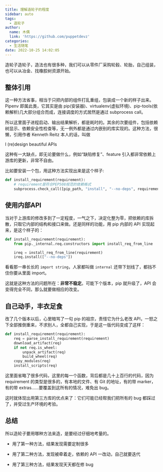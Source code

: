 ```yaml
---
title: 理解造轮子的程度
sidebar: auto
tags:
  - 造轮子
author:
  name: 木偶
  link: 'https://github.com/puppetdevz'
categories:
  - 生活随笔
date: 2022-10-25 14:02:05
---
```


造轮子造轮子，造法也有很多种，我们可以从零件厂采购轮毂、轮胎，自己组装，也可以从冶金、找橡胶树资源开始。

<!-- more -->

## 整体引用

这一种方法省事，相当于只把内部的组件打乱重组，包装成一个新的样子出来。Pipenv 即属此类，它其实是由 pip(安装器)、virtualenv(虚拟环境)、pip-tools(依赖解析)几大部分组合而成，连接调度的方式居然是通过 subprocess call。

所以这里面子进程启动、输出结果解析，都是耗时的。其余的次要组件，包括依赖树显示、依赖安全性检查等，无一例外都是通过内嵌别的库实现的。这种方法，很懒，引用作者 Kenneth Reitz 本人的话，叫做

I (re)design beautiful APIs

这种有一大缺点，即无论要做什么，例如“缺陷修复”、feature 引入都非常依赖上游库的更新，非常不自由。

比如要安装一个包，用这种方法实现出来是这个样子:

```python
def install_requirement(requirement):
    # requirement是符合PEP508规范的依赖格式
    subprocess.check_call([pip_path, "install", "--no-deps", requirement])
```

## 使用内部API

当对于上游库的修改多到了一定程度，一气之下，决定化整为零，把依赖的库拆散，只取它内部的结构和接口来做。还是同样的功能，用 pip 内部的 API 实现起来，是这个样子的：

```Python
def install_requirement(requirement):
    from pip._internal.req.constructors import install_req_from_line

    ireq = install_req_from_line(requirement)
    ireq.install(["--no-deps"])
```

看看那一串长长的 `import string`，人家都叫做 `internal` 还带下划线了，都挡不住你要从里面 import。

这就是这种方法的问题所在：**非常不稳定**。可能下个版本，pip 就升级了，API 会变得完全不同，那么就要做相应的改变。

## 自己动手，丰衣足食

改了几个版本以后，心里暗骂了一句 pip 的祖宗，责怪它为什么老改 API，一怒之下全部推倒重来，不求别人，全都自己实现，于是这一版代码变成了这样：

```python
def install_requirement(requirement):
    req = parse_install_requirement(requirement)
    download_artifact(req)
    if not req.is_wheel:
        unpack_artifact(req)
        build_wheel(req)
    copy_modules(req)
    install_scripts(req)
```

这里面省略了很多代码，这里的每一个函数，背后都是几十上百行的代码，因为 requirement 的类型是很多的，有本地的文件、有 Git 的地址，有的带 marker，有的带 extras……要覆盖到这所有的情况，难免出 bug。

这时就体现出用第三方库的优点来了：它们可能已经帮我们把所有的 bug 都踩过了，并受过生产环境的考验。

## 总结

所以造轮子要用哪种方法来造，是要经过仔细地考量的。

* 用了第一种方法，结果发现需要定制很多

* 用了第二种方法，发现被牵着走，依赖的 API 一改动，自己就要迭代

* 用了第三种方法，结果发现天天都在修 bug

